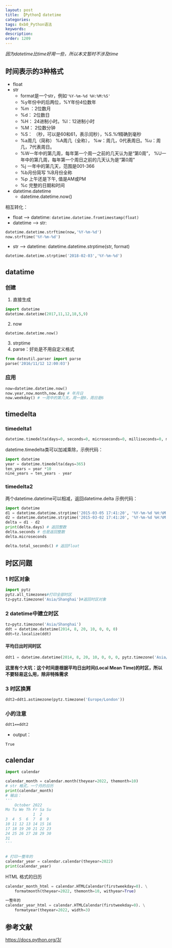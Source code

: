 ```yaml
---
layout: post
title: 【Python】datetime
categories:
tags: 0xb0_Python语法
keywords:
description:
order: 1209
---
```



*因为datetime比time好用一些，所以本文暂时不涉及time*  

## 时间表示的3种格式
- float
- str
    - format是一个str，例如`'%Y-%m-%d %H:%M:%S'`
    - %y年份中的后两位，%Y年份4位数年
    - %m ：2位数月
    - %d： 2位数日
    - %H： 24进制小时。%I：12进制小时
    - %M： 2位数分钟
    - %S： （秒，可以是60和61，表示闰秒），%S.%f精确到毫秒
    - %a周几（简称） %A周几（全称）， %w：周几，0代表周日。%u：周几，7代表周日。
    - %W一年中的第几周，每年第一个周一之前的几天认为是“第0周”， %U一年中的第几周，每年第一个周日之前的几天认为是“第0周”
    - %j 一年中的第几天，范围是001-366
    - %b月份简写 %B月份全称
    - %p 上午还是下午, 值是AM或PM
    - %c 完整的日期和时间
- datetime.datetime
    - datetime.datetime.now()




相互转化：  
- float --> datetime: `datetime.datetime.fromtimestamp(float)`
- datetime --> str:
```py
datetime.datetime.strftime(now,'%Y-%m-%d')
now.strftime('%Y-%m-%d')
```
- str --> datetime: datetime.datetime.strptime(str, format)
```py
datetime.datetime.strptime('2018-02-03','%Y-%m-%d')
```


## datatime


### 创建
1. 直接生成
```py
import datetime
datetime.datetime(2017,11,12,18,5,9)
```
2. now
```py
datetime.datetime.now()
```
3. strptime
4. parse：好处是不用自定义格式
```py
from dateutil.parser import parse
parse('2016/11/12 12:00:03')
```


### 应用
```py
now=datetime.datetime.now()
now.year,now.month,now.day # 年月日
now.weekday() # 一周中的第几天，周一是0，周日是6

```
## timedelta

### timedelta1

```py
datetime.timedelta(days=0, seconds=0, microseconds=0, milliseconds=0, minutes=0, hours=0, weeks=0)  
```

datetime.timedelta类可以加减乘除，示例代码：

```py
import datetime
year = datetime.timedelta(days=365)
ten_years = year *10
nine_years = ten_years - year  
```

### timedelta2

两个datetime.datetime可以相减，返回datetime.delta
示例代码：

```py
import datetime
d1 = datetime.datetime.strptime('2015-03-05 17:41:20', '%Y-%m-%d %H:%M:%S')
d2 = datetime.datetime.strptime('2015-03-02 17:41:20', '%Y-%m-%d %H:%M:%S')
delta = d1 - d2
print(delta.days) # 返回整数
delta.seconds # 也是返回整数
delta.microseconds

delta.total_seconds() # 返回float
```

## 时区问题

### 1 时区对象
```py
import pytz
pytz.all_timezones#打印全部时区
tz=pytz.timezone('Asia/Shanghai')#返回时区对象
```


### 2 datetime中建立时区

```py
tz=pytz.timezone('Asia/Shanghai')
ddt = datetime.datetime(2014, 8, 20, 10, 0, 0, 0)
ddt=tz.localize(ddt)
```


#### 平均日出时间时区

```py
ddt1 = datetime.datetime(2014, 8, 20, 10, 0, 0, 0, pytz.timezone('Asia/Shanghai'))
```

**这里有个大坑：这个时间是根据平均日出时间(Local Mean Time)的时区，所以不要轻易这么用，除非特殊需求**  

### 3 时区换算

```py
ddt2=ddt1.astimezone(pytz.timezone('Europe/London'))
```

### 小的注意

```
ddt1==ddt2
```

- output：
```
True
```

## calendar

```python
import calendar

calendar_month = calendar.month(theyear=2022, themonth=10)
# str 格式，一个月的日历
print(calendar_month)
# 输出：
'''
    October 2022
Mo Tu We Th Fr Sa Su
            1  2
3  4  5  6  7  8  9
10 11 12 13 14 15 16
17 18 19 20 21 22 23
24 25 26 27 28 29 30
31
'''


# 打印一整年的
calendar_year = calendar.calendar(theyear=2022)
print(calendar_year)
```

HTML 格式的日历

```python
calendar_month_html = calendar.HTMLCalendar(firstweekday=0). \
    formatmonth(theyear=2022, themonth=10, withyear=True)

一整年的
calendar_year_html = calendar.HTMLCalendar(firstweekday=0). \
    formatyear(theyear=2022, width=3)
```


## 参考文献
https://docs.python.org/3/
